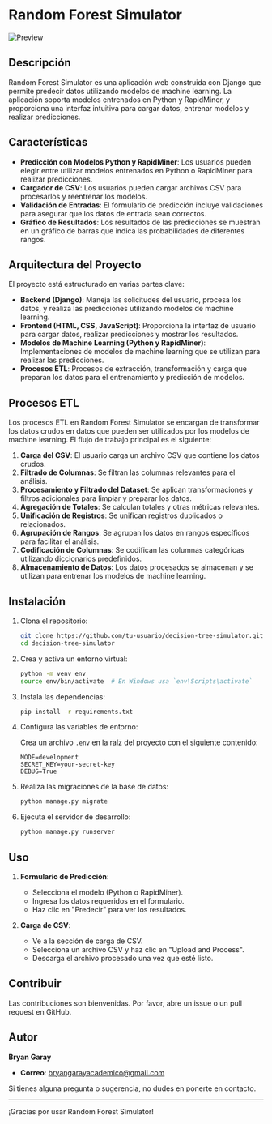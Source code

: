 
# Random Forest Simulator

![Preview](https://i.ibb.co/6mvdCDD/preview.png)

## Descripción

Random Forest Simulator es una aplicación web construida con Django que permite predecir datos utilizando modelos de machine learning. La aplicación soporta modelos entrenados en Python y RapidMiner, y proporciona una interfaz intuitiva para cargar datos, entrenar modelos y realizar predicciones.

## Características

- **Predicción con Modelos Python y RapidMiner**: Los usuarios pueden elegir entre utilizar modelos entrenados en Python o RapidMiner para realizar predicciones.
- **Cargador de CSV**: Los usuarios pueden cargar archivos CSV para procesarlos y reentrenar los modelos.
- **Validación de Entradas**: El formulario de predicción incluye validaciones para asegurar que los datos de entrada sean correctos.
- **Gráfico de Resultados**: Los resultados de las predicciones se muestran en un gráfico de barras que indica las probabilidades de diferentes rangos.

## Arquitectura del Proyecto

El proyecto está estructurado en varias partes clave:

- **Backend (Django)**: Maneja las solicitudes del usuario, procesa los datos, y realiza las predicciones utilizando modelos de machine learning.
- **Frontend (HTML, CSS, JavaScript)**: Proporciona la interfaz de usuario para cargar datos, realizar predicciones y mostrar los resultados.
- **Modelos de Machine Learning (Python y RapidMiner)**: Implementaciones de modelos de machine learning que se utilizan para realizar las predicciones.
- **Procesos ETL**: Procesos de extracción, transformación y carga que preparan los datos para el entrenamiento y predicción de modelos.

## Procesos ETL

Los procesos ETL en Random Forest Simulator se encargan de transformar los datos crudos en datos que pueden ser utilizados por los modelos de machine learning. El flujo de trabajo principal es el siguiente:

1. **Carga del CSV**: El usuario carga un archivo CSV que contiene los datos crudos.
2. **Filtrado de Columnas**: Se filtran las columnas relevantes para el análisis.
3. **Procesamiento y Filtrado del Dataset**: Se aplican transformaciones y filtros adicionales para limpiar y preparar los datos.
4. **Agregación de Totales**: Se calculan totales y otras métricas relevantes.
5. **Unificación de Registros**: Se unifican registros duplicados o relacionados.
6. **Agrupación de Rangos**: Se agrupan los datos en rangos específicos para facilitar el análisis.
7. **Codificación de Columnas**: Se codifican las columnas categóricas utilizando diccionarios predefinidos.
8. **Almacenamiento de Datos**: Los datos procesados se almacenan y se utilizan para entrenar los modelos de machine learning.

## Instalación

1. Clona el repositorio:

    ```sh
    git clone https://github.com/tu-usuario/decision-tree-simulator.git
    cd decision-tree-simulator
    ```

2. Crea y activa un entorno virtual:

    ```sh
    python -m venv env
    source env/bin/activate  # En Windows usa `env\Scripts\activate`
    ```

3. Instala las dependencias:

    ```sh
    pip install -r requirements.txt
    ```

4. Configura las variables de entorno:

    Crea un archivo `.env` en la raíz del proyecto con el siguiente contenido:

    ```env
    MODE=development
    SECRET_KEY=your-secret-key
    DEBUG=True
    ```

5. Realiza las migraciones de la base de datos:

    ```sh
    python manage.py migrate
    ```

6. Ejecuta el servidor de desarrollo:

    ```sh
    python manage.py runserver
    ```

## Uso

1. **Formulario de Predicción**:
    - Selecciona el modelo (Python o RapidMiner).
    - Ingresa los datos requeridos en el formulario.
    - Haz clic en "Predecir" para ver los resultados.

2. **Carga de CSV**:
    - Ve a la sección de carga de CSV.
    - Selecciona un archivo CSV y haz clic en "Upload and Process".
    - Descarga el archivo procesado una vez que esté listo.

## Contribuir

Las contribuciones son bienvenidas. Por favor, abre un issue o un pull request en GitHub.

## Autor

**Bryan Garay**
- **Correo**: bryangarayacademico@gmail.com

Si tienes alguna pregunta o sugerencia, no dudes en ponerte en contacto.

---

¡Gracias por usar Random Forest Simulator!
